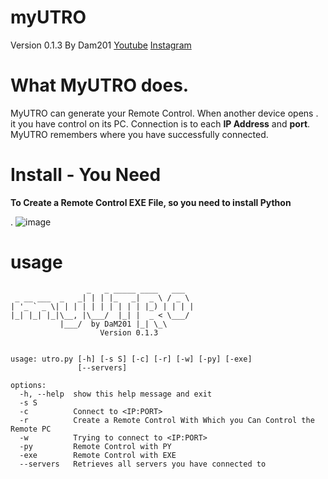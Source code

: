 # myUTRO
Version 0.1.3
By Dam201
[Youtube](https://www.youtube.com/channel/UC8Ao1YisJbPGCNG73EhtDCw)
[Instagram](https://www.instagram.com/hnc_conporation/)

# What MyUTRO does.
MyUTRO can generate your Remote Control.
When another device opens .
it you have control on its PC.
Connection is to each **IP Address** and **port**.
MyUTRO remembers where you have successfully connected.

# Install - You Need
**To Create a Remote Control EXE File, so you need to install Python**

.
![image](https://github.com/DaM201/Colay-Project0.4/assets/68821652/f450abcd-1e1c-4c67-8203-d518cff2cfee)

# usage
```
                 _   _ _____ ____   ___
 _ __ ___  _   _| | | |_   _|  _ \ / _ \
| '_ ` _ \| | | | | | | | | | |_) | | | |
|_| |_| |_|\__, |\___/  |_| |  _ < \___/
           |___/  by DaM201 |_| \_\
                    Version 0.1.3


usage: utro.py [-h] [-s S] [-c] [-r] [-w] [-py] [-exe]     
               [--servers]

options:
  -h, --help  show this help message and exit
  -s S
  -c          Connect to <IP:PORT>
  -r          Create a Remote Control With Which you Can Control the Remote PC
  -w          Trying to connect to <IP:PORT>
  -py         Remote Control with PY
  -exe        Remote Control with EXE
  --servers   Retrieves all servers you have connected to
```
